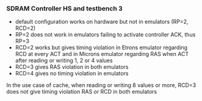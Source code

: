 ### SDRAM Controller HS and testbench 3
* default configuration works on hardware but not in emulators (RP=2, RCD=2)
* RP=2 does not work in emulators failing to activate controller ACK, thus RP=3
* RCD=2 works but gives timing violation in Etrons emulator regarding RCD at every ACT and in Microns emulator regarding RAS when ACT after reading or writing 1, 2 or 4 values
* RCD=3 gives RAS violation in both emulators
* RCD=4 gives no timing violation in emulators

In the use case of cache, when reading or writing 8 values or more, RCD=3 does not give timing violation RAS or RCD in both emulators
